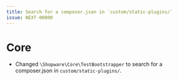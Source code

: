 ```yaml
---
title: Search for a composer.json in `custom/static-plugins/`
issue: NEXT-00000
---
```

# Core
* Changed `\Shopware\Core\TestBootstrapper` to search for a composer.json in `custom/static-plugins/`.
